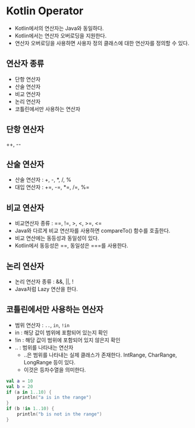 # Kotlin Operator
- Kotlin에서의 연산자는 Java와 동일하다.
- Kotlin에서는 연산자 오버로딩을 지원한다.
- 연산자 오버로딩을 사용하면 사용자 정의 클래스에 대한 연산자를 정의할 수 있다.

## 연산자 종류
- 단항 연산자
- 산술 연산자
- 비교 연산자
- 논리 연산자
- 코틀린에서만 사용하는 연산자

## 단항 연산자
++, --

## 산술 연산자
- 산술 연산자 : +, -, *, /, %
- 대입 연산자 : +=, -=, *=, /=, %=

## 비교 연산자
- 비교연산자 종류 : ==, !=, >, <, >=, <=
- Java와 다르게 비교 연산자를 사용하면 compareTo() 함수를 호출한다.
- 비교 연산에는 동등성과 동일성이 있다.
- Kotlin에서 동등성은 ==, 동일성은 ===를 사용한다.

## 논리 연산자
- 논리 연산자 종류 : &&, ||, !
- Java처럼 Lazy 연산을 한다.

## 코틀린에서만 사용하는 연산자
- 범위 연산자 : `..`, `in`, `!in`
- in : 해당 값이 범위에 포함되어 있는지 확인
- !in : 해당 값이 범위에 포함되어 있지 않은지 확인
- .. : 범위를 나타내는 연산자
  - ..은 범위를 나타내는 실제 클래스가 존재한다. IntRange, CharRange, LongRange 등이 있다.
  - 이것은 등차수열을 의미한다.

```kotlin
val a = 10
val b = 20
if (a in 1..10) {
    println("a is in the range")
}
if (b !in 1..10) {
    println("b is not in the range")
}
```





